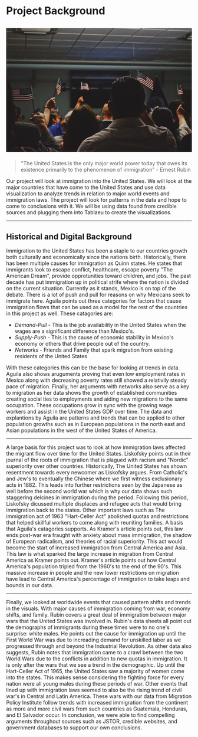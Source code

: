 # Project Background

![Immigration](https://github.com/Michaelrappa/usa-migration/blob/master/assets/images/Opendomainimmigrationpic.jpg)
---
> "The United States is the only major world power
 today that owes its existence primarily to the phenomenon of
 immigration" - Ernest Rubin
 
Our project will look at immigration into the United States. We will look at the major countries that have come to the United States and use data visualization to analyze trends in relation to major world events and immigration laws. The project will look for patterns in the data and hope to come to conclusions with it. We will be using data found from credible sources and plugging them into Tablaeu to create the visualizations. 



---

## Historical and Digital Background

Immigration to the United States has been a staple to our countries growth both culturally and economically since the nations birth. Historically, there has been multiple causes for immigration as Quinn states. He states that immigrants look to escape conflict, healthcare, escape poverty "The American Dream", provide opprotunities toward children, and jobs. The past decade has put immigration up in political strife where the nation is divided on the current situation. Currently as it stands, Mexico is on top of the debate. There is a lot of push and pull for reasons on why Mexicans seek to immigrate here.  Aguila points out three categories for factors that cause immigration flows that can be used as a model for the rest of the countries in this project as well. These catagories are:

* _Demand-Pull_ - This is the job availability in the United States when the wages are a significant difference than Mexico's. 
* _Supply-Push_ - This is the cause of economic stability in Mexico's economy or others that drive people out of the country.
* _Networks_ - Friends and Family that spark migration from existing residents of the United States

With these categories this can be the base for looking at trends in data. Aguila also shows aruguments proving that even low employment rates in Mexico along with decreasing poverty rates still showed a relativily steady pace of migration. Finally, her arguments with networks also serve as a key to migration as her data shows the growth of established communities creating social ties to employments and aiding new migrations to the same occupation. These occupations grow in sync with the growing wage workers and assist in the United States GDP over time. The data and explantions by Aguila are patterns and trends that can be applied to other population growths such as in European populations in the north east and Asian populations in the west of the United States of America. 

---

A large basis for this project was to look at how immigration laws affected the migrant flow over time for the United States. Liskofsky points out in their journal of the roots of immigration that is plagued with racism and "Nordic" superiority over other countries. Historically, The United States has shown resentment towards every newcomer as Liskofsky argues. From Catholic's and Jew's to eventually the Chinese where we first witness exclusionary acts in 1882. This leads into further restrictions seen by the Japanese as well before the second world war which is why our data shows such staggering delcines in immigration during the period. Following this period, Liskofsky dicussed multiple displaces and refugee acts that would bring immigration back to the states. Other important laws such as The immigration act of 1963 "Hart-Celler Act" abolished quotas and restrictions that helped skillful workers to come along with reuniting families. A basis that Aguila's catagories supports. As Kramer's article points out, this law ends post-war era fraught with anxiety about mass immigration, the shadow of European radicalism, and theories of racial superiority. This act would become the start of increased immigration from Central America and Asia. This law is what sparked the large increase in migration from Central America as Kramer points out. Kramer's article points out how Central America's population tripled from the 1960's to the end of the 90's. This massive increase in people and the new lower restrictions on migration have lead to Central America's percentage of immigration to take leaps and bounds in our data. 

---

Finally, we looked at worldwide events that caused pattern shifts and trends in the visuals. With major causes of immigration coming from war, economy shifts, and family. Rubin covers a great deal of immigration between major wars that the United States was involved in. Rubin's data sheets all point out the demographs of immigrants during these times were to no one's surprise: white males. He points out the cause for immigration up until the First World War was due to increading demand for unskilled labor as we progressed through and beyond the Industrial Revolution. As other data also suggests, Rubin notes that immigration came to a crawl between the two World Wars due to the conflicts in addition to new quotas in immigration. It is only after the wars that we see a trend in the demographic. Up until the Hart-Celler Act of 1965, the United States saw a majority of women come into the states. This makes sense considering the fighting force for every nation were all young males during these periods of war. Other events that lined up with immigration laws seemed to also be the rising trend of civil war's in Central and Latin America. These wars with our data from Migration Policy Institute follow trends with increased immigration from the continent as more and more civil wars from such countries as Guatemala, Honduras, and El Salvador occur. In conclusion, we were able to find compelling arguments throughout sources such as JSTOR, credible websites, and government databases to support our own conclusions. 

